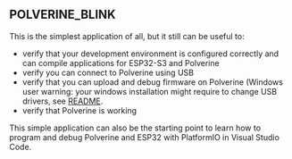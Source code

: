 ## POLVERINE_BLINK

This is the simplest application of all, but it still can be useful to:

- verify that your development environment is configured correctly and can compile applications for ESP32-S3 and Polverine
- verify you can connect to Polverine using USB
- verify that you can upload and debug firmware on Polverine (Windows user warning: your windows installation might require to change USB drivers, see [README](../README.md).
- verify that Polverine is working


This simple application can also be the starting point to learn how to program and debug Polverine and ESP32 with PlatformIO in Visual Studio Code.


